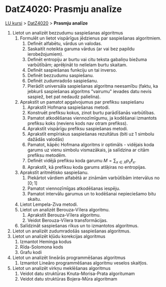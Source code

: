 # DatZ4020: Prasmju analīze

[LU kursi](../LU/index.html) > [DatZ4020](index.html) > **Prasmju analīze**

1. Lietot un analizēt bezzudumu saspiešanas algoritmus
    1. Formulēt un lietot vispārīgus jēdzienus par saspiešanas algoritmiem.
        1. Definēt alfabētu, vārdus un valodas.
        2. Saskaitīt noteikta garuma vārdus (ar vai bez papildu ierobežojumiem).
        3. Definēt entropiju ar burtu vai citu teksta gabaliņu biežuma varbūtībām; aprēķināt to nelielam burtu skaitam.
        4. Definēt saspiešanas funkciju un tai inverso. 
        5. Definēt bezzudumu saspiešanu.
        6. Definēt zudumradošo saspiešanu.
        7. Pierādīt universāla saspiešanas algoritma neesamību (faktu, ka jebkurš saspiešanas algoritms "vairumu" ievades datu nevis saspiež, bet pat nedaudz palielina). 
    2. Aprakstīt un pamatot apgalvojumus par prefiksu saspiešanu
        1. Aprakstīt Hofmana saspiešanas metodi.
        2. Konstruēt prefiksu kokus, zinot burtu parādīšanās varbūtības. 
        3. Pamatot atkodēšanas viennozīmīgumu, ja kodēšanai izmantots prefiksu koks (neviens kods nav otram prefikss).
        4. Aprakstīt vispārīgu prefiksu saspiešanas metodi. 
        5. Aprakstīt empīriskus saspiešanas rezultātus (biti uz 1 simbolu dažādās valodās)
        6. Pamatot, kāpēc Hofmana algoritms ir optimāls - vidējais koda garums uz vienu simbolu vismazākais, ja salīdzina ar citām prefiksu metodēm.
        7. Definēt vidējā prefiksu koda garumu $M = \sum_{x \in X} p_x\ell_x$. 
        8. Aprakstīt, kā prefiksu koda garums atšķiras no entropijas.
    3. Aprakstīt aritmētisko saspiešanu.
        1. Piekārtot vārdiem alfabētā ar zināmām varbūtībām intervālus no $[0;1]$ 
        2. Pamatot viennozīmīgas atkodēšanas iespēju.
        3. Pamatot intervālu garumus un to kodēšanai nepieciešamo bitu skaitu.
    4. Lietot Lempela-Ziva metodi.
    5. Lietot un analizēt Berouza-Vīlera algoritmu.
        1. Aprakstīt Berouza-Vīlera algoritmu.
        2. Veidot Berouza-Vīlera transformācijas.
    6. Salīdzināt saspiešanas rīkus un to izmantotos algoritmus.
2. Lietot un analizēt zudumradošās saspiešanas algoritmus.
3. Lietot un analizēt kļūdu korekcijas algoritmus
    1. Izmantot Heminga kodus
    2. Rīda-Solomona kods
    3. Grafu kodi
4. Lietot un analizēt lineārās programmēšanas algoritmus
    1. Izmantot Lineāro programmēšanas algoritmu veselos skaitļos. 
5. Lietot un analizēt virkņu meklēšanas algoritmus
    1. Veidot datu struktūras Knuta-Morisa-Prata algoritumam
    2. Veidot datu struktūras Bojera-Mūra algoritmam



